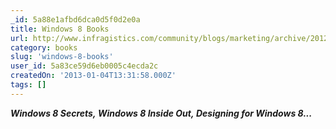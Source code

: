 ```yaml
---
_id: 5a88e1afbd6dca0d5f0d2e0a
title: Windows 8 Books
url: http://www.infragistics.com/community/blogs/marketing/archive/2012/12/31/windows-8-books.aspx
category: books
slug: 'windows-8-books'
user_id: 5a83ce59d6eb0005c4ecda2c
createdOn: '2013-01-04T13:31:58.000Z'
tags: []
---
```


<strong><em>Windows 8 Secrets, <strong><em>Windows 8 Inside Out, <strong><em>Designing for Windows 8...</em></strong></em></strong></em></strong>
